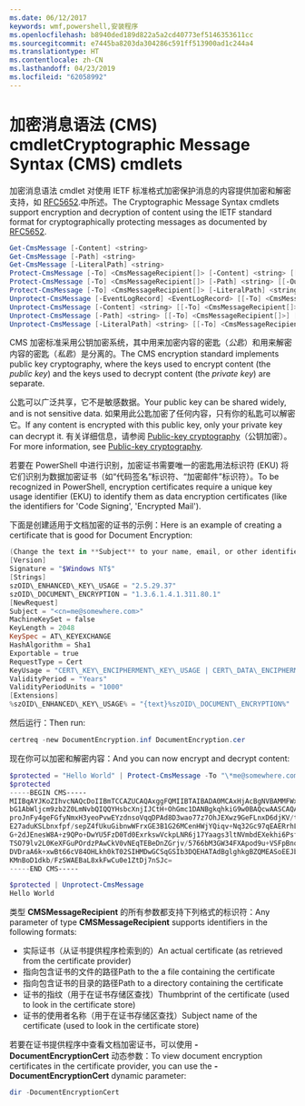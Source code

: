 ```yaml
---
ms.date: 06/12/2017
keywords: wmf,powershell,安装程序
ms.openlocfilehash: b8940ded189d822a5a2cd40773ef5146353611cc
ms.sourcegitcommit: e7445ba8203da304286c591ff513900ad1c244a4
ms.translationtype: HT
ms.contentlocale: zh-CN
ms.lasthandoff: 04/23/2019
ms.locfileid: "62058992"
---
```

# <a name="cryptographic-message-syntax-cms-cmdlets"></a><span data-ttu-id="6b5e8-102">加密消息语法 (CMS) cmdlet</span><span class="sxs-lookup"><span data-stu-id="6b5e8-102">Cryptographic Message Syntax (CMS) cmdlets</span></span>

<span data-ttu-id="6b5e8-103">加密消息语法 cmdlet 对使用 IETF 标准格式加密保护消息的内容提供加密和解密支持，如 [RFC5652](https://tools.ietf.org/html/rfc5652).中所述。</span><span class="sxs-lookup"><span data-stu-id="6b5e8-103">The Cryptographic Message Syntax cmdlets support encryption and decryption of content using the IETF standard format for cryptographically protecting messages as documented by [RFC5652](https://tools.ietf.org/html/rfc5652).</span></span>

```powershell
Get-CmsMessage [-Content] <string>
Get-CmsMessage [-Path] <string>
Get-CmsMessage [-LiteralPath] <string>
Protect-CmsMessage [-To] <CmsMessageRecipient[]> [-Content] <string> [[-OutFile] <string>]
Protect-CmsMessage [-To] <CmsMessageRecipient[]> [-Path] <string> [[-OutFile] <string>]
Protect-CmsMessage [-To] <CmsMessageRecipient[]> [-LiteralPath] <string> [[-OutFile] <string>]
Unprotect-CmsMessage [-EventLogRecord] <EventLogRecord> [[-To] <CmsMessageRecipient[]>] [-IncludeContext]
Unprotect-CmsMessage [-Content] <string> [[-To] <CmsMessageRecipient[]>] [-IncludeContext]
Unprotect-CmsMessage [-Path] <string> [[-To] <CmsMessageRecipient[]>] [-IncludeContext]
Unprotect-CmsMessage [-LiteralPath] <string> [[-To] <CmsMessageRecipient[]>] [-IncludeContext]
```

<span data-ttu-id="6b5e8-104">CMS 加密标准采用公钥加密系统，其中用来加密内容的密匙（*公匙*）和用来解密内容的密匙（*私匙*）是分离的。</span><span class="sxs-lookup"><span data-stu-id="6b5e8-104">The CMS encryption standard implements public key cryptography, where the keys used to encrypt content (the *public key*) and the keys used to decrypt content (the *private key*) are separate.</span></span>

<span data-ttu-id="6b5e8-105">公匙可以广泛共享，它不是敏感数据。</span><span class="sxs-lookup"><span data-stu-id="6b5e8-105">Your public key can be shared widely, and is not sensitive data.</span></span> <span data-ttu-id="6b5e8-106">如果用此公匙加密了任何内容，只有你的私匙可以解密它。</span><span class="sxs-lookup"><span data-stu-id="6b5e8-106">If any content is encrypted with this public key, only your private key can decrypt it.</span></span> <span data-ttu-id="6b5e8-107">有关详细信息，请参阅 [Public-key cryptography](https://en.wikipedia.org/wiki/Public-key_cryptography)（公钥加密）。</span><span class="sxs-lookup"><span data-stu-id="6b5e8-107">For more information, see [Public-key cryptography](https://en.wikipedia.org/wiki/Public-key_cryptography).</span></span>

<span data-ttu-id="6b5e8-108">若要在 PowerShell 中进行识别，加密证书需要唯一的密匙用法标识符 (EKU) 将它们识别为数据加密证书（如“代码签名”标识符、“加密邮件”标识符）。</span><span class="sxs-lookup"><span data-stu-id="6b5e8-108">To be recognized in PowerShell, encryption certificates require a unique key usage identifier (EKU) to identify them as data encryption certificates (like the identifiers for 'Code Signing', 'Encrypted Mail').</span></span>

<span data-ttu-id="6b5e8-109">下面是创建适用于文档加密的证书的示例：</span><span class="sxs-lookup"><span data-stu-id="6b5e8-109">Here is an example of creating a certificate that is good for Document Encryption:</span></span>

```powershell
(Change the text in **Subject** to your name, email, or other identifier), and put in a file (i.e.: DocumentEncryption.inf):
[Version]
Signature = "$Windows NT$"
[Strings]
szOID\_ENHANCED\_KEY\_USAGE = "2.5.29.37"
szOID\_DOCUMENT\_ENCRYPTION = "1.3.6.1.4.1.311.80.1"
[NewRequest]
Subject = "<cn=me@somewhere.com>"
MachineKeySet = false
KeyLength = 2048
KeySpec = AT\_KEYEXCHANGE
HashAlgorithm = Sha1
Exportable = true
RequestType = Cert
KeyUsage = "CERT\_KEY\_ENCIPHERMENT\_KEY\_USAGE | CERT\_DATA\_ENCIPHERMENT\_KEY\_USAGE"
ValidityPeriod = "Years"
ValidityPeriodUnits = "1000"
[Extensions]
%szOID\_ENHANCED\_KEY\_USAGE% = "{text}%szOID\_DOCUMENT\_ENCRYPTION%"
```

<span data-ttu-id="6b5e8-110">然后运行：</span><span class="sxs-lookup"><span data-stu-id="6b5e8-110">Then run:</span></span>
```powershell
certreq -new DocumentEncryption.inf DocumentEncryption.cer
```

<span data-ttu-id="6b5e8-111">现在你可以加密和解密内容：</span><span class="sxs-lookup"><span data-stu-id="6b5e8-111">And you can now encrypt and decrypt content:</span></span>

```powershell
$protected = "Hello World" | Protect-CmsMessage -To "\*me@somewhere.com\*[](mailto:*leeholm@microsoft.com*)"
$protected
-----BEGIN CMS-----
MIIBqAYJKoZIhvcNAQcDoIIBmTCCAZUCAQAxggFQMIIBTAIBADA0MCAxHjAcBgNVBAMMFWxlZWhv
bG1AbWljcm9zb2Z0LmNvbQIQQYHsbcXnjIJCtH+OhGmc1DANBgkqhkiG9w0BAQcwAASCAQAnkFHM
proJnFy4geFGfyNmxH3yeoPvwEYzdnsoVqqDPAd8D3wao77z7OhJEXwz9GeFLnxD6djKV/tF4PxR
E27aduKSLbnxfpf/sepZ4fUkuGibnwWFrxGE3B1G26MCenHWjYQiqv+Nq32Gc97qEAERrhLv6S4R
G+2dJEnesW8A+z9QPo+DwYU5FzD0Td0ExrkswVckpLNR6j17Yaags3ltNVmbdEXekhi6Psf2MLMP
TSO79lv2L0KeXFGuPOrdzPAwCkV0vNEqTEBeDnZGrjv/5766bM3GW34FXApod9u+VSFpBnqVOCBA
DVDraA6k+xwBt66cV84OHLkh0kT02SIHMDwGCSqGSIb3DQEHATAdBglghkgBZQMEASoEEJbJaiRl
KMnBoD1dkb/FzSWAEBaL8xkFwCu0e1ZtDj7nSJc=
-----END CMS-----

$protected | Unprotect-CmsMessage
Hello World
```

<span data-ttu-id="6b5e8-112">类型 **CMSMessageRecipient** 的所有参数都支持下列格式的标识符：</span><span class="sxs-lookup"><span data-stu-id="6b5e8-112">Any parameter of type **CMSMessageRecipient** supports identifiers in the following formats:</span></span>
- <span data-ttu-id="6b5e8-113">实际证书（从证书提供程序检索到的）</span><span class="sxs-lookup"><span data-stu-id="6b5e8-113">An actual certificate (as retrieved from the certificate provider)</span></span>
- <span data-ttu-id="6b5e8-114">指向包含证书的文件的路径</span><span class="sxs-lookup"><span data-stu-id="6b5e8-114">Path to the a file containing the certificate</span></span>
- <span data-ttu-id="6b5e8-115">指向包含证书的目录的路径</span><span class="sxs-lookup"><span data-stu-id="6b5e8-115">Path to a directory containing the certificate</span></span>
- <span data-ttu-id="6b5e8-116">证书的指纹（用于在证书存储区查找）</span><span class="sxs-lookup"><span data-stu-id="6b5e8-116">Thumbprint of the certificate (used to look in the certificate store)</span></span>
- <span data-ttu-id="6b5e8-117">证书的使用者名称（用于在证书存储区查找）</span><span class="sxs-lookup"><span data-stu-id="6b5e8-117">Subject name of the certificate (used to look in the certificate store)</span></span>

<span data-ttu-id="6b5e8-118">若要在证书提供程序中查看文档加密证书，可以使用 **-DocumentEncryptionCert** 动态参数：</span><span class="sxs-lookup"><span data-stu-id="6b5e8-118">To view document encryption certificates in the certificate provider, you can use the **-DocumentEncryptionCert** dynamic parameter:</span></span>

```powershell
dir -DocumentEncryptionCert
```
